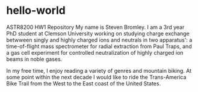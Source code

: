 # hello-world
ASTR8200 HW1 Repository
My name is Steven Bromley. I am a 3rd year PhD student at Clemson University working on studying charge exchange betwween singly and highly charged ions and neutrals in two apparatus': a time-of-flight mass spectrometer for radial extraction from Paul Traps, and a gas cell experiment for controlled neutralization of highly charged ion beams in noble gases.

In my free time, I enjoy reading a variety of genres and mountain biking. At some point within the next decade I would like to ride the Trans-America Bike Trail from the West to the East coast of the United States.
